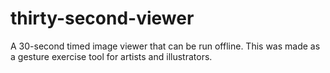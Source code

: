 thirty-second-viewer
====================

A 30-second timed image viewer that can be run offline. This was made as a gesture exercise tool for artists and illustrators.
